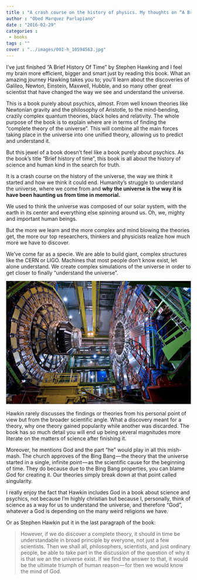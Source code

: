```yaml
---
title : "A crash course on the history of physics. My thoughts on “A Brief History Of Time” by Stephen Hawking."
author : "Obed Marquez Parlapiano"
date : "2016-02-29"
categories : 
 - books
tags : ""
cover : "../images/001-h_10594563.jpg"
---
```


I’ve just finished “A Brief History Of Time” by Stephen Hawking and I feel my brain more efficient, bigger and smart just by reading this book. What an amazing journey Hawking takes you to; you’ll learn about the discoveries of Galileo, Newton, Einstein, Maxwell, Hubble, and so many other great scientist that have changed the way we see and understand the universe.

This is a book purely about psychics, almost. From well known theories like Newtonian gravity and the philosophy of Aristotle, to the mind-bending, crazily complex quantum theories, black holes and relativity. The whole purpose of the book is to explain where are in terms of finding the “complete theory of the universe”. This will combine all the main forces taking place in the universe into one unified theory, allowing us to predict and understand it.

But this jewel of a book doesn’t feel like a book purely about psychics. As the book’s title “Brief history of time”, this book is all about the history of science and human kind in the search for truth.

It is a crash course on the history of the universe, the way we think it started and how we think it could end. Humanity’s struggle to understand the universe, where we come from and **why the universe is the way it is have been haunting us from time in memorial.**

We used to think the universe was composed of our solar system, with the earth in its center and everything else spinning around us. Oh, we, mighty and important human beings.

But the more we learn and the more complex and mind blowing the theories get, the more our top researchers, thinkers and physicists realize how much more we have to discover.

We’ve come far as a specie. We are able to build giant, complex structures like the CERN or LIGO. Machines that most people don’t know exist, let alone understand. We create complex simulations of the universe in order to get closer to finally “understand the universe”.

![cern](../images/cern.jpg)

Hawkin rarely discusses the findings or theories from his personal point of view but from the broader scientific angle. What a discovery meant for a theory, why one theory gained popularity while another was discarded. The book has so much detail you will end up being several magnitudes more literate on the matters of science after finishing it.

Moreover, he mentions God and the part “he” would play in all this mish-mash. The church approves of the Bing Bang — the theory that the universe started in a single, infinite point — as the scientific cause for the beginning of time. They do because due to the Bing Bang properties, you can blame God for creating it. Our theories simply break down at that point called singularity.

I really enjoy the fact that Hawkin includes God in a book about science and psychics, not because I’m highly christian but because I, personally, think of science as a way for us to understand the universe, and therefore “God”, whatever a God is depending on the many weird religions we have.

Or as Stephen Hawkin put it in the last paragraph of the book:

> However, if we do discover a complete theory, it should in time be understandable in broad principle by everyone, not just a few scientists. Then we shall all, philosophers, scientists, and just ordinary people, be able to take part in the discussion of the question of why it is that we an the universe exist. If we find the answer to that, it would be the ultimate triumph of human reason — for then we would know the mind of God.
